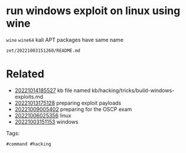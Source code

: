 # run windows exploit on linux using wine
`wine`
`wine64`
kali APT packages have same name

` zet/20221003151260/README.md `

# Related

- [20221014185527](/zet/20221014185527/README.md) kb file named kb/hacking/tricks/build-windows-exploits.md
- [20221013175128](/zet/20221013175128/README.md) preparing exploit payloads
- [20221009005402](/zet/20221009005402/README.md) preparing for the OSCP exam
- [20221006025356](/zet/20221006025356/README.md) linux
- [20221003151153](/zet/20221003151153/README.md) windows

Tags:

    #command #hacking
